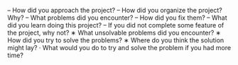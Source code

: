 – How did you approach the project?
– How did you organize the project? Why?
– What problems did you encounter?
– How did you fix them?
– What did you learn doing this project?
– If you did not complete some feature of the project, why not?
	∗ What unsolvable problems did you encounter?
	∗ How did you try to solve the problems?
	∗ Where do you think the solution might lay?
		· What would you do to try and solve the problem if you had more time?
